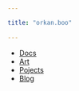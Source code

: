 ```yaml
---

title: "orkan.boo"
         
---
```

- [Docs](https://docs.orkan.boo)
- [Art](https://art.orkan.boo)
- [Pojects](https://pr.orkan.boo)
- [Blog](https://wr.orkan.boo)
